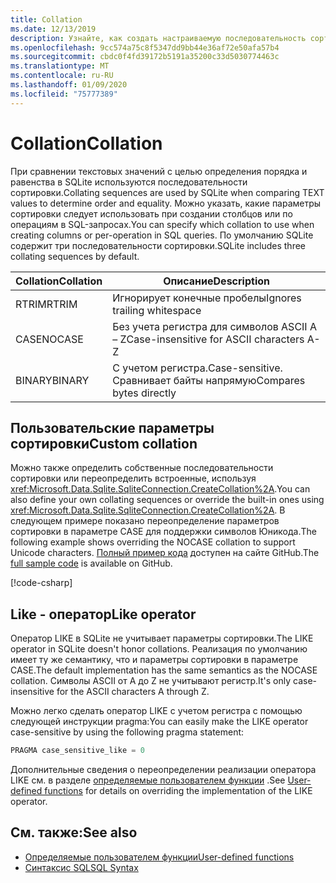 ```yaml
---
title: Collation
ms.date: 12/13/2019
description: Узнайте, как создать настраиваемую последовательность сортировки.
ms.openlocfilehash: 9cc574a75c8f5347dd9bb44e36af72e50afa57b4
ms.sourcegitcommit: cbdc0f4fd39172b5191a35200c33d5030774463c
ms.translationtype: MT
ms.contentlocale: ru-RU
ms.lasthandoff: 01/09/2020
ms.locfileid: "75777389"
---
```

# <a name="collation"></a><span data-ttu-id="72053-103">Collation</span><span class="sxs-lookup"><span data-stu-id="72053-103">Collation</span></span>

<span data-ttu-id="72053-104">При сравнении текстовых значений с целью определения порядка и равенства в SQLite используются последовательности сортировки.</span><span class="sxs-lookup"><span data-stu-id="72053-104">Collating sequences are used by SQLite when comparing TEXT values to determine order and equality.</span></span> <span data-ttu-id="72053-105">Можно указать, какие параметры сортировки следует использовать при создании столбцов или по операциям в SQL-запросах.</span><span class="sxs-lookup"><span data-stu-id="72053-105">You can specify which collation to use when creating columns or per-operation in SQL queries.</span></span> <span data-ttu-id="72053-106">По умолчанию SQLite содержит три последовательности сортировки.</span><span class="sxs-lookup"><span data-stu-id="72053-106">SQLite includes three collating sequences by default.</span></span>

| <span data-ttu-id="72053-107">Collation</span><span class="sxs-lookup"><span data-stu-id="72053-107">Collation</span></span> | <span data-ttu-id="72053-108">Описание</span><span class="sxs-lookup"><span data-stu-id="72053-108">Description</span></span>                               |
| --------- | ----------------------------------------- |
| <span data-ttu-id="72053-109">RTRIM</span><span class="sxs-lookup"><span data-stu-id="72053-109">RTRIM</span></span>     | <span data-ttu-id="72053-110">Игнорирует конечные пробелы</span><span class="sxs-lookup"><span data-stu-id="72053-110">Ignores trailing whitespace</span></span>               |
| <span data-ttu-id="72053-111">CASE</span><span class="sxs-lookup"><span data-stu-id="72053-111">NOCASE</span></span>    | <span data-ttu-id="72053-112">Без учета регистра для символов ASCII A – Z</span><span class="sxs-lookup"><span data-stu-id="72053-112">Case-insensitive for ASCII characters A-Z</span></span> |
| <span data-ttu-id="72053-113">BINARY</span><span class="sxs-lookup"><span data-stu-id="72053-113">BINARY</span></span>    | <span data-ttu-id="72053-114">С учетом регистра.</span><span class="sxs-lookup"><span data-stu-id="72053-114">Case-sensitive.</span></span> <span data-ttu-id="72053-115">Сравнивает байты напрямую</span><span class="sxs-lookup"><span data-stu-id="72053-115">Compares bytes directly</span></span>   |

## <a name="custom-collation"></a><span data-ttu-id="72053-116">Пользовательские параметры сортировки</span><span class="sxs-lookup"><span data-stu-id="72053-116">Custom collation</span></span>

<span data-ttu-id="72053-117">Можно также определить собственные последовательности сортировки или переопределить встроенные, используя <xref:Microsoft.Data.Sqlite.SqliteConnection.CreateCollation%2A>.</span><span class="sxs-lookup"><span data-stu-id="72053-117">You can also define your own collating sequences or override the built-in ones using <xref:Microsoft.Data.Sqlite.SqliteConnection.CreateCollation%2A>.</span></span> <span data-ttu-id="72053-118">В следующем примере показано переопределение параметров сортировки в параметре CASE для поддержки символов Юникода.</span><span class="sxs-lookup"><span data-stu-id="72053-118">The following example shows overriding the NOCASE collation to support Unicode characters.</span></span> <span data-ttu-id="72053-119">[Полный пример кода](https://github.com/dotnet/samples/blob/master/snippets/standard/data/sqlite/CollationSample/Program.cs) доступен на сайте GitHub.</span><span class="sxs-lookup"><span data-stu-id="72053-119">The [full sample code](https://github.com/dotnet/samples/blob/master/snippets/standard/data/sqlite/CollationSample/Program.cs) is available on GitHub.</span></span>

[!code-csharp[](../../../../samples/snippets/standard/data/sqlite/CollationSample/Program.cs?name=snippet_Collation)]

## <a name="like-operator"></a><span data-ttu-id="72053-120">Like - оператор</span><span class="sxs-lookup"><span data-stu-id="72053-120">Like operator</span></span>

<span data-ttu-id="72053-121">Оператор LIKE в SQLite не учитывает параметры сортировки.</span><span class="sxs-lookup"><span data-stu-id="72053-121">The LIKE operator in SQLite doesn't honor collations.</span></span> <span data-ttu-id="72053-122">Реализация по умолчанию имеет ту же семантику, что и параметры сортировки в параметре CASE.</span><span class="sxs-lookup"><span data-stu-id="72053-122">The default implementation has the same semantics as the NOCASE collation.</span></span> <span data-ttu-id="72053-123">Символы ASCII от A до Z не учитывают регистр.</span><span class="sxs-lookup"><span data-stu-id="72053-123">It's only case-insensitive for the ASCII characters A through Z.</span></span>

<span data-ttu-id="72053-124">Можно легко сделать оператор LIKE с учетом регистра с помощью следующей инструкции pragma:</span><span class="sxs-lookup"><span data-stu-id="72053-124">You can easily make the LIKE operator case-sensitive by using the following pragma statement:</span></span>

```sql
PRAGMA case_sensitive_like = 0
```

<span data-ttu-id="72053-125">Дополнительные сведения о переопределении реализации оператора LIKE см. в разделе [определяемые пользователем функции](user-defined-functions.md) .</span><span class="sxs-lookup"><span data-stu-id="72053-125">See [User-defined functions](user-defined-functions.md) for details on overriding the implementation of the LIKE operator.</span></span>

## <a name="see-also"></a><span data-ttu-id="72053-126">См. также:</span><span class="sxs-lookup"><span data-stu-id="72053-126">See also</span></span>

* [<span data-ttu-id="72053-127">Определяемые пользователем функции</span><span class="sxs-lookup"><span data-stu-id="72053-127">User-defined functions</span></span>](user-defined-functions.md)
* [<span data-ttu-id="72053-128">Синтаксис SQL</span><span class="sxs-lookup"><span data-stu-id="72053-128">SQL Syntax</span></span>](https://www.sqlite.org/lang.html)
